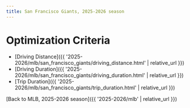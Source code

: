 ```yaml
---
title: San Francisco Giants, 2025-2026 season
---
```


# Optimization Criteria
- [Driving Distance]({{ '2025-2026/mlb/san_francisco_giants/driving_distance.html' | relative_url }})
- [Driving Duration]({{ '2025-2026/mlb/san_francisco_giants/driving_duration.html' | relative_url }})
- [Trip Duration]({{ '2025-2026/mlb/san_francisco_giants/trip_duration.html' | relative_url }})

[Back to MLB, 2025-2026 season]({{ '2025-2026/mlb' | relative_url }})
